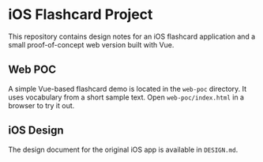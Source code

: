 # iOS Flashcard Project

This repository contains design notes for an iOS flashcard application and a small proof-of-concept web version built with Vue.

## Web POC

A simple Vue-based flashcard demo is located in the `web-poc` directory. It uses vocabulary from a short sample text. Open `web-poc/index.html` in a browser to try it out.

## iOS Design

The design document for the original iOS app is available in `DESIGN.md`.
